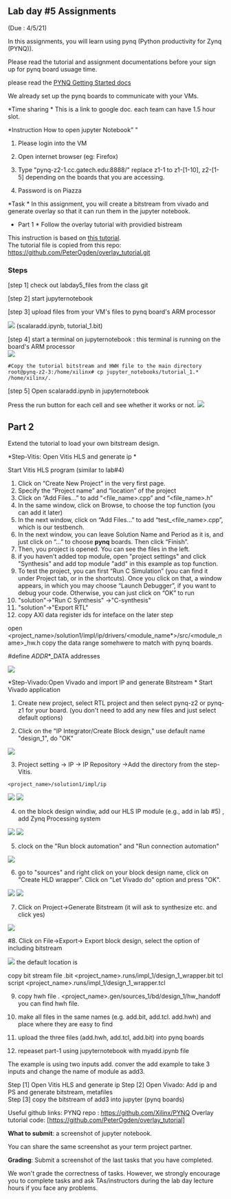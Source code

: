 ## Lab day #5 Assignments 

(Due : 4/5/21)



In this assignments, you will learn using pynq (Python productivity for Zynq (PYNQ)).  

Please read the tutorial and assignment documentations before your sign up for pynq board usuage time. 

please read the [PYNQ Getting Started docs](https://pynq.readthedocs.io/en/v2.5.1/index.html)

We already set up the pynq boards to communicate with your VMs. 

*Time sharing * 
This is a link to google doc. 
each team can have 1.5 hour slot.  


*Instruction How to open jupyter Notebook" "
1) Please login into the VM 
2) Open internet browser (eg: Firefox) 

3) Type "pynq-z2-1.cc.gatech.edu:8888/" 
replace z1-1 to z1-[1-10], z2-[1-5] depending on the boards that you are accessing. 
4) Password is on Piazza

*Task * 
In this assignment, you will create a bitstream from vivado and generate overlay so that it can run them in the jupyter notebook. 

* Part 1 * Follow the overlay tutorial with providied bistream  

This instruction is based on [this tutorial](https://pynq.readthedocs.io/en/v2.0/overlay_design_methodology/overlay_tutorial.html). \
The tutorial file is copied from this repo: https://github.com/PeterOgden/overlay_tutorial.git 

### Steps 
[step 1] check out labday5_files from the class git

[step 2] start jupyternotebook

[step 3] upload files from your VM's files to pynq board's ARM processor  

<img src="jupyter0.png">
  (scalaradd.ipynb, tutorial_1.bit) 

[step 4] start a terminal on jupyternotebook : this terminal is running on the board's ARM processor  
<img src="terminal.png">

```
#Copy the tutorial bitstream and HWH file to the main directory
root@pynq-z2-3:/home/xilinx# cp jupyter_notebooks/tutorial_1.* /home/xilinx/. 
```

[step 5]
Open scalaradd.ipynb in jupyternotebook 
 
Press the run button for each cell and see whether it works or not. 
<img src="output_jupyter.png">

## Part 2 
Extend the tutorial to load your own bitstream design. 

*Step-Vitis: Open Vitis HLS and generate ip *


Start Vitis HLS program (similar to lab#4) 
1. Click on “Create New Project” in the very first page.
2. Specify the “Project name” and “location” of the project
3. Click on “Add Files…” to add “<file_name>.cpp” and “<file_name>.h”
4. In the same window, click on Browse, to choose the top function (you can add it later)
5. In the next window, click on “Add Files…” to add “test_<file_name>.cpp”, which is our testbench.
6. In the next window, you can leave Solution Name and Period as it is, and just click on “…” to choose **pynq** boards. Then click “Finish”.
7. Then, you project is opened. You can see the files in the left. 
8. if you haven't added top module, open "project settings" and  click "Synthesis" and add top module "add" in this example as top function. 
8. To test the project, you can first “Run C Simulation” (you can find it under Project tab, or in the shortcuts). Once you click on that, a window appears, in which you may choose “Launch Debugger”, if you want to debug your code. Otherwise, you can just click on “OK” to run
9. "solution"->"Run C Synthesis" ->"C-synthesis"
10. "solution"->"Export RTL"   
11. copy AXI data register ids for inteface on the later step 

open <project_name>/solution1/impl/ip/drivers/<module_name*>/src/<module_name>_hw.h 
copy the data range somehwere to match with pynq boards. 

#define  _ADDR_*_DATA addresses 

<img src="address.png"> 

*Step-Vivado:Open Vivado and import IP and generate Bitstream * 
Start Vivado application 
1. Create new project, select RTL project and then select pynq-z2 or pynq-z1 for your board.  (you don't need to add any new files and just select default options) 

2. Click on the "IP Integrator/Create Block design," use default name "design_1", do "OK"

<img src="setting.png">

3. Project setting -> IP -> IP Repository ->Add the directory from the step-Vitis. 

```<project_name>/solution1/impl/ip```

<img src="ipsetting.png">

<img src="ipadd.png">

4. on the block design windiw, add  our HLS IP module (e.g., add in lab #5) , add Zynq Processing system 

<img src="add_diagram.png">



<img src="add_ps.png"> 

5. clock on the "Run block automation" and "Run connection automation"

<img src="connection.png">

6. go to "sources" and right click on your block design name, click on "Create HLD wrapper".  Click on "Let Vivado do" option and press "OK". 

<img src="addhwwrapp.png">

<img src="addhwwrapp-2.png">

7. Click on Project->Generate Bitstream (it will ask to synthesize etc. and click yes) 

<img src="menu_bit.png">

#8. Click on File->Export-> Export block design, select the option of including bitstream 

<img src="export_bit.png"> 
the default location is 

 

copy bit stream file  .bit 
<project_name>.runs/impl_1/design_1_wrapper.bit 
tcl script 
<project_name>.runs/impl_1/design_1_wrapper.tcl 

9. copy hwh file 
. <project_name>.gen/sources_1/bd/design_1/hw_handoff
you can find hwh file. 

10.  make all files in the same names (e.g. add.bit, add.tcl. add.hwh) and place where they are easy to find  

12. upload the three files (add.hwh, add.tcl, add.bit)  into pynq boards 

13. repeaset  part-1 using jupyternotebook with myadd.ipynb file   













The example is using two inputs add. conver the add example to take 3 inputs and change the name of module as add3.

Step [1] Open Vitis HLS and generate ip 
Step [2] Open Vivado: Add ip and PS and generate bitstream, metafiles  
Step [3] copy the bitstream of add3 into jupyter (pynq boards) 




Useful github links: 
PYNQ repo : https://github.com/Xilinx/PYNQ
Overlay tutorial code:  [https://github.com/PeterOgden/overlay_tutorial]


**What to submit**: a screenshot of  jupyter notebook. 

You can share the same screenshot as your term project partner. 

**Grading**: Submit a screenshot of the last tasks that you have completed. 

We won't grade the correctness of tasks. However, we strongly encourage you to complete tasks and ask TAs/instructors during the lab day lecture hours if you face any problems.  


